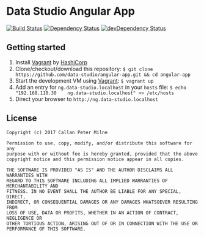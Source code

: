 # Data Studio Angular App

[![Build Status](https://travis-ci.org/data-studio/angular-app.svg?branch=master)](https://travis-ci.org/data-studio/angular-app)
[![Dependency Status](https://david-dm.org/data-studio/angular-app/status.svg)](https://david-dm.org/data-studio/angular-app)
[![devDependency Status](https://david-dm.org/data-studio/angular-app/dev-status.svg)](https://david-dm.org/data-studio/angular-app#info=devDependencies)

## Getting started

1. Install [Vagrant](https://www.vagrantup.com/) by [HashiCorp](https://www.hashicorp.com/)
2. Clone/checkout/download this repository: `$ git clone https://github.com/data-studio/angular-app.git && cd angular-app`
3. Start the development VM using [Vagrant](https://www.vagrantup.com/): `$ vagrant up`
4. Add an entry for `ng.data-studio.localhost` in your `hosts` file: `$ echo "192.168.110.30	ng.data-studio.localhost" >> /etc/hosts`
5. Direct your browser to `http://ng.data-studio.localhost`

## License

```
Copyright (c) 2017 Callan Peter Milne

Permission to use, copy, modify, and/or distribute this software for any
purpose with or without fee is hereby granted, provided that the above
copyright notice and this permission notice appear in all copies.

THE SOFTWARE IS PROVIDED "AS IS" AND THE AUTHOR DISCLAIMS ALL WARRANTIES WITH
REGARD TO THIS SOFTWARE INCLUDING ALL IMPLIED WARRANTIES OF MERCHANTABILITY AND
FITNESS. IN NO EVENT SHALL THE AUTHOR BE LIABLE FOR ANY SPECIAL, DIRECT,
INDIRECT, OR CONSEQUENTIAL DAMAGES OR ANY DAMAGES WHATSOEVER RESULTING FROM
LOSS OF USE, DATA OR PROFITS, WHETHER IN AN ACTION OF CONTRACT, NEGLIGENCE OR
OTHER TORTIOUS ACTION, ARISING OUT OF OR IN CONNECTION WITH THE USE OR
PERFORMANCE OF THIS SOFTWARE.
```
